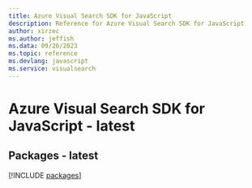 ```yaml
---
title: Azure Visual Search SDK for JavaScript
description: Reference for Azure Visual Search SDK for JavaScript
author: xirzec
ms.author: jeffish
ms.data: 09/26/2023
ms.topic: reference
ms.devlang: javascript
ms.service: visualsearch
---
```

# Azure Visual Search SDK for JavaScript - latest
## Packages - latest
[!INCLUDE [packages](visual-search-index.md)]